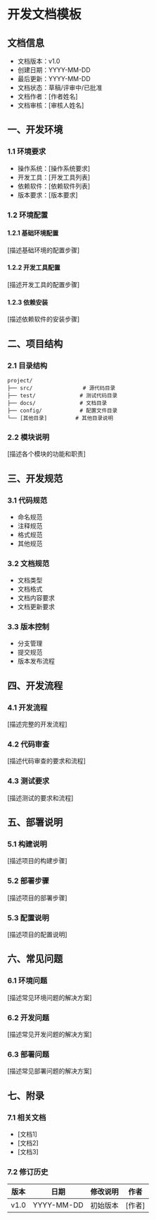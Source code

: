 # 开发文档模板

## 文档信息
- 文档版本：v1.0
- 创建日期：YYYY-MM-DD
- 最后更新：YYYY-MM-DD
- 文档状态：草稿/评审中/已批准
- 文档作者：[作者姓名]
- 文档审核：[审核人姓名]

## 一、开发环境

### 1.1 环境要求
- 操作系统：[操作系统要求]
- 开发工具：[开发工具列表]
- 依赖软件：[依赖软件列表]
- 版本要求：[版本要求]

### 1.2 环境配置
#### 1.2.1 基础环境配置
[描述基础环境的配置步骤]

#### 1.2.2 开发工具配置
[描述开发工具的配置步骤]

#### 1.2.3 依赖安装
[描述依赖软件的安装步骤]

## 二、项目结构

### 2.1 目录结构
```
project/
├── src/                # 源代码目录
├── test/              # 测试代码目录
├── docs/              # 文档目录
├── config/            # 配置文件目录
└── [其他目录]         # 其他目录说明
```

### 2.2 模块说明
[描述各个模块的功能和职责]

## 三、开发规范

### 3.1 代码规范
- 命名规范
- 注释规范
- 格式规范
- 其他规范

### 3.2 文档规范
- 文档类型
- 文档格式
- 文档内容要求
- 文档更新要求

### 3.3 版本控制
- 分支管理
- 提交规范
- 版本发布流程

## 四、开发流程

### 4.1 开发流程
[描述完整的开发流程]

### 4.2 代码审查
[描述代码审查的要求和流程]

### 4.3 测试要求
[描述测试的要求和流程]

## 五、部署说明

### 5.1 构建说明
[描述项目的构建步骤]

### 5.2 部署步骤
[描述项目的部署步骤]

### 5.3 配置说明
[描述项目的配置说明]

## 六、常见问题

### 6.1 环境问题
[描述常见环境问题的解决方案]

### 6.2 开发问题
[描述常见开发问题的解决方案]

### 6.3 部署问题
[描述常见部署问题的解决方案]

## 七、附录

### 7.1 相关文档
- [文档1]
- [文档2]
- [文档3]

### 7.2 修订历史
| 版本 | 日期 | 修改说明 | 作者 |
|------|------|----------|------|
| v1.0 | YYYY-MM-DD | 初始版本 | [作者] | 